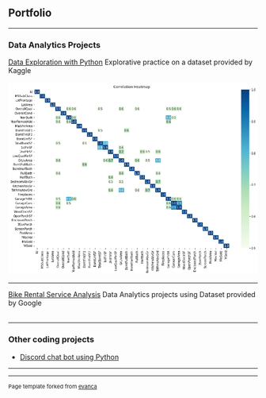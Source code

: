 ## Portfolio

---

### Data Analytics Projects

[Data Exploration with Python](/Projects/Projects.md)
Explorative practice on a dataset provided by Kaggle
<br><br>
<img src="Projects/output_27_0.png?raw=true"/>

---
[Bike Rental Service Analysis](/pdf/sample_presentation.pdf)
Data Analytics projects using Dataset provided by Google
<br><br>

---


### Other coding projects

- [Discord chat bot using Python](https://discord.com/developers/applications/680058299571634219/information)

---




---
<p style="font-size:11px">Page template forked from <a href="https://github.com/evanca/quick-portfolio">evanca</a></p>
<!-- Remove above link if you don't want to attibute -->
